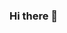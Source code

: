 ### Hi there 👋

<!--
**DustinMaj/DustinMaj** is a ✨ _special_ ✨ repository because its `README.md` (this file) appears on your GitHub profile.

Here are some ideas to get you started:

- 🔭 I’m currently working on a Postman Helper Collection.
- 🌱 I’m currently learning Swift UI and Ruby on Rails.

- 📫 How to reach me: dustin.majtan@ramseysolutions.com

- ⚡ Fun fact: I love candlelit baths.
-->
